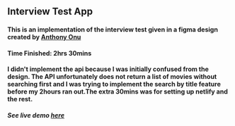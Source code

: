 ## Interview Test App

#### This is an implementation of the interview test given in a figma design created by [**Anthony Onu**]("https://www.linkedin.com/in/anthony-onu-1a2800136/")

#### Time Finished: **2hrs 30mins**
#### I didn't implement the api because I was initially confused from the design. The API unfortunately does not return a list of movies without searching first and I was trying to implement the search by title feature before my 2hours ran out.The extra 30mins was for setting up netlify and the rest.

##### See live demo [here]("https://luxury-blini-d2e3c8.netlify.app")
